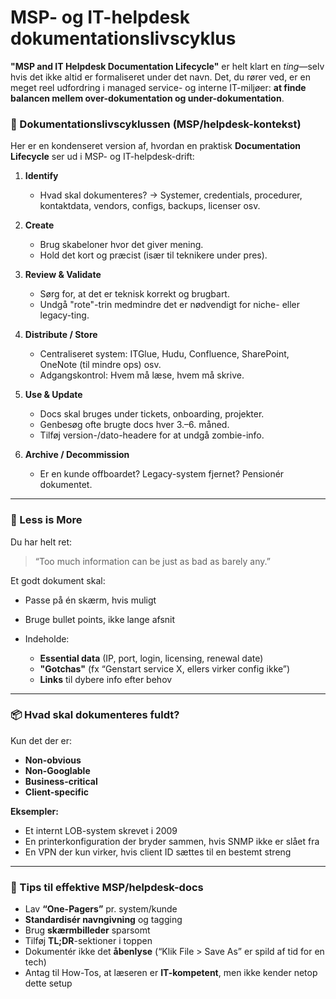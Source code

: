 # MSP- og IT-helpdesk dokumentationslivscyklus
**"MSP and IT Helpdesk Documentation Lifecycle"** er helt klart en *ting*—selv hvis det ikke altid er formaliseret under det navn. Det, du rører ved, er en meget reel udfordring i managed service- og interne IT-miljøer: **at finde balancen mellem over-dokumentation og under-dokumentation**.

### 🔄 Dokumentationslivscyklussen (MSP/helpdesk-kontekst)

Her er en kondenseret version af, hvordan en praktisk **Documentation Lifecycle** ser ud i MSP- og IT-helpdesk-drift:

1. **Identify**

   * Hvad skal dokumenteres?
     → Systemer, credentials, procedurer, kontaktdata, vendors, configs, backups, licenser osv.

2. **Create**

   * Brug skabeloner hvor det giver mening.
   * Hold det kort og præcist (især til teknikere under pres).

3. **Review & Validate**

   * Sørg for, at det er teknisk korrekt og brugbart.
   * Undgå "rote"-trin medmindre det er nødvendigt for niche- eller legacy-ting.

4. **Distribute / Store**

   * Centraliseret system: ITGlue, Hudu, Confluence, SharePoint, OneNote (til mindre ops) osv.
   * Adgangskontrol: Hvem må læse, hvem må skrive.

5. **Use & Update**

   * Docs skal bruges under tickets, onboarding, projekter.
   * Genbesøg ofte brugte docs hver 3.–6. måned.
   * Tilføj version-/dato-headere for at undgå zombie-info.

6. **Archive / Decommission**

   * Er en kunde offboardet? Legacy-system fjernet? Pensionér dokumentet.

---

### 🧠 Less is More

Du har helt ret:

> “Too much information can be just as bad as barely any.”

Et godt dokument skal:

* Passe på én skærm, hvis muligt
* Bruge bullet points, ikke lange afsnit
* Indeholde:

  * **Essential data** (IP, port, login, licensing, renewal date)
  * **"Gotchas"** (fx “Genstart service X, ellers virker config ikke”)
  * **Links** til dybere info efter behov

---

### 📦 Hvad skal dokumenteres fuldt?

Kun det der er:

* **Non-obvious**
* **Non-Googlable**
* **Business-critical**
* **Client-specific**

**Eksempler:**

* Et internt LOB-system skrevet i 2009
* En printerkonfiguration der bryder sammen, hvis SNMP ikke er slået fra
* En VPN der kun virker, hvis client ID sættes til en bestemt streng

---

### 📌 Tips til effektive MSP/helpdesk-docs

* Lav **“One-Pagers”** pr. system/kunde
* **Standardisér navngivning** og tagging
* Brug **skærmbilleder** sparsomt
* Tilføj **TL;DR**-sektioner i toppen
* Dokumentér ikke det **åbenlyse** (“Klik File > Save As” er spild af tid for en tech)
* Antag til How-Tos, at læseren er **IT-kompetent**, men ikke kender netop dette setup
